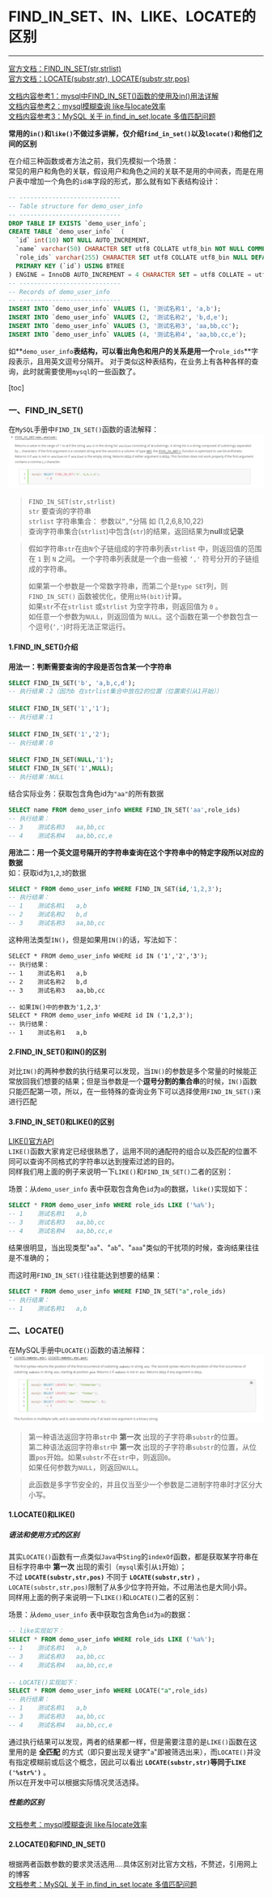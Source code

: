 # FIND_IN_SET、IN、LIKE、LOCATE的区别
***

[官方文档：FIND_IN_SET(str,strlist)](https://dev.mysql.com/doc/refman/8.0/en/string-functions.html#function_find-in-set)  
[官方文档：LOCATE(substr,str), LOCATE(substr,str,pos)](https://dev.mysql.com/doc/refman/8.0/en/string-functions.html#function_locate)   

[文档内容参考1：mysql中FIND_IN_SET()函数的使用及in()用法详解](https://www.jb51.net/article/143105.htm)  
[文档内容参考2：mysql模糊查询 like与locate效率](https://blog.csdn.net/qq_33745371/article/details/106673790)  
[文档内容参考3：MySQL 关于 in,find_in_set,locate 多值匹配问题](https://blog.csdn.net/qq_21358931/article/details/90262978)

**常用的`in()`和`like()`不做过多讲解，仅介绍`find_in_set()`以及`locate()`和他们之间的区别**

在介绍三种函数或者方法之前，我们先模拟一个场景：  
常见的用户和角色的关联，假设用户和角色之间的关联不是用的中间表，而是在用户表中增加一个角色的`id串`字段的形式，那么就有如下表结构设计：
```sql
-- ----------------------------
-- Table structure for demo_user_info
-- ----------------------------
DROP TABLE IF EXISTS `demo_user_info`;
CREATE TABLE `demo_user_info`  (
  `id` int(10) NOT NULL AUTO_INCREMENT,
  `name` varchar(50) CHARACTER SET utf8 COLLATE utf8_bin NOT NULL COMMENT '测试名称',
  `role_ids` varchar(255) CHARACTER SET utf8 COLLATE utf8_bin NULL DEFAULT NULL COMMENT '测试权限id串',
  PRIMARY KEY (`id`) USING BTREE
) ENGINE = InnoDB AUTO_INCREMENT = 4 CHARACTER SET = utf8 COLLATE = utf8_bin ROW_FORMAT = Dynamic;
-- ----------------------------
-- Records of demo_user_info
-- ----------------------------
INSERT INTO `demo_user_info` VALUES (1, '测试名称1', 'a,b');
INSERT INTO `demo_user_info` VALUES (2, '测试名称2', 'b,d,e');
INSERT INTO `demo_user_info` VALUES (3, '测试名称3', 'aa,bb,cc');
INSERT INTO `demo_user_info` VALUES (4, '测试名称4', 'aa,bb,cc,e');
```
如**`demo_user_info`**表结构，可以看出角色和用户的关系是用一个**`role_ids`**字段表示，且用英文逗号分隔开。
对于类似这种表结构，在业务上有各种各样的查询，此时就需要使用`mysql`的一些函数了。

[toc]
### 一、FIND_IN_SET()
在`MySQL`手册中`FIND_IN_SET()`函数的语法解释：  
![](https://raw.githubusercontent.com/XieRuhua/images/master/JavaLearning/数据库/MySql/FIND_IN_SET、IN、LIKE、LOCATE的区别/FIND_IN_SET().png)

>`FIND_IN_SET(str,strlist)`  
`str` 要查询的字符串  
`strlist` 字符串集合： 参数以`”,”`分隔 如 (1,2,6,8,10,22)  
查询字符串集合(`strlist`)中包含(`str`)的结果，返回结果为**null**或**记录**  

>假如字符串`str`在由`N`个子链组成的字符串列表`strlist` 中，则返回值的范围在 `1` 到 `N` 之间。 一个字符串列表就是一个由一些被 `‘,'` 符号分开的子链组成的字符串。  
>
>如果第一个参数是一个常数字符串，而第二个是`type SET`列，则`FIND_IN_SET()` 函数被优化，使用`比特(bit)`计算。   
>如果`str`不在`strlist` 或`strlist` 为空字符串，则返回值为 `0` 。  
>如任意一个参数为`NULL`，则返回值为 `NULL`。这个函数在第一个参数包含一个逗号(`‘,'`)时将无法正常运行。

#### 1.FIND_IN_SET()介绍
**用法一：判断需要查询的字段是否包含某一个字符串**
```sql
SELECT FIND_IN_SET('b', 'a,b,c,d');
-- 执行结果：2（因为b 在strlist集合中放在2的位置（位置索引从1开始））

SELECT FIND_IN_SET('1','1');
-- 执行结果：1

SELECT FIND_IN_SET('1','2');
-- 执行结果：0

SELECT FIND_IN_SET(NULL,'1');
SELECT FIND_IN_SET('1',NULL);
-- 执行结果：NULL
```
结合实际业务：获取包含角色id为`"aa"`的所有数据
```sql
SELECT name FROM demo_user_info WHERE FIND_IN_SET('aa',role_ids)
-- 执行结果：
-- 3	测试名称3	aa,bb,cc
-- 4	测试名称4	aa,bb,cc,e
```
**用法二：用一个英文逗号隔开的字符串查询在这个字符串中的特定字段所以对应的数据**  
如：获取id为`1`,`2`,`3`的数据
```sql
SELECT * FROM demo_user_info WHERE FIND_IN_SET(id,'1,2,3');
-- 执行结果：
-- 1	测试名称1	a,b
-- 2	测试名称2	b,d
-- 3	测试名称3	aa,bb,cc
```
这种用法类型`IN()`，但是如果用`IN()`的话，写法如下：
```
SELECT * FROM demo_user_info WHERE id IN ('1','2','3');
-- 执行结果：
-- 1	测试名称1	a,b
-- 2	测试名称2	b,d
-- 3	测试名称3	aa,bb,cc

-- 如果IN()中的参数为'1,2,3'
SELECT * FROM demo_user_info WHERE id IN ('1,2,3');
-- 执行结果：
-- 1	测试名称1	a,b
```

#### 2.FIND_IN_SET()和IN()的区别
对比`IN()`的两种参数的执行结果可以发现，当`IN()`的参数是多个常量的时候能正常放回我们想要的结果；但是当参数是一个**逗号分割的集合串**的时候，`IN()`函数只能匹配第一项，所以，在一些特殊的查询业务下可以选择使用`FIND_IN_SET()`来进行匹配

#### 3.FIND_IN_SET()和LIKE()的区别
[LIKE()官方API](https://dev.mysql.com/doc/refman/8.0/en/string-comparison-functions.html#operator_like)  
`LIKE()`函数大家肯定已经很熟悉了，运用不同的通配符的组合以及匹配的位置不同可以查询不同格式的字符串以达到搜索过滤的目的。  
同样我们用上面的例子来说明一下`LIKE()`和`FIND_IN_SET()`二者的区别：

场景：从`demo_user_info` 表中获取包含角色`id`为`a`的数据，`like()`实现如下：
```sql
SELECT * FROM demo_user_info WHERE role_ids LIKE ('%a%');
-- 1	测试名称1	a,b
-- 3	测试名称3	aa,bb,cc
-- 4	测试名称4	aa,bb,cc,e
```
结果很明显，当出现类型"`aa`"、"`ab`"、"`aaa`"类似的干扰项的时候，查询结果往往是不准确的；

而这时用`FIND_IN_SET()`往往能达到想要的结果：
```sql
SELECT * FROM demo_user_info WHERE FIND_IN_SET("a",role_ids)
-- 执行结果：
-- 1	测试名称1	a,b
```

### 二、LOCATE()
在MySQL手册中`LOCATE()`函数的语法解释：  
![](https://raw.githubusercontent.com/XieRuhua/images/master/JavaLearning/数据库/MySql/FIND_IN_SET、IN、LIKE、LOCATE的区别/LOCATE().png)

>第一种语法返回字符串`str`中 **第一次** 出现的子字符串`substr`的位置。  
>第二种语法返回字符串`str`中 **第一次** 出现的子字符串`substr`的位置，从位置`pos`开始。如果`substr`不在`str`中，则返回`0`。  
>如果任何参数为`NULL`，则返回`NULL`。

>此函数是多字节安全的，并且仅当至少一个参数是二进制字符串时才区分大小写。

#### 1.LOCATE()和LIKE()
##### 语法和使用方式的区别
其实`LOCATE()`函数有一点类似`Java`中`Sting`的`indexOf`函数，都是获取某字符串在目标字符串中 **第一次** 出现的索引（`mysql`索引从`1`开始）；  
不过 **`LOCATE(substr,str,pos)`** 不同于 **`LOCATE(substr,str)`** ，`LOCATE(substr,str,pos)`限制了从多少位字符开始，不过用法也是大同小异。  
同样用上面的例子来说明一下`LIKE()`和`LOCATE()`二者的区别：

场景：从`demo_user_info` 表中获取包含角色`id`为`a`的数据：
```sql
-- like实现如下：
SELECT * FROM demo_user_info WHERE role_ids LIKE ('%a%');
-- 1	测试名称1	a,b
-- 3	测试名称3	aa,bb,cc
-- 4	测试名称4	aa,bb,cc,e

-- LOCATE()实现如下：
SELECT * FROM demo_user_info WHERE LOCATE("a",role_ids)
-- 执行结果：
-- 1	测试名称1	a,b
-- 3	测试名称3	aa,bb,cc
-- 4	测试名称4	aa,bb,cc,e
```
通过执行结果可以发现，两者的结果都一样，但是需要注意的是`LIKE()`函数在这里用的是 **全匹配** 的方式（即只要出现关键字"`a`"即被筛选出来），而`LOCATE()`并没有指定模糊前或后这个概念，因此可以看出 **`LOCATE(substr,str)`等同于`LIKE ('%str%')`** 。  
所以在开发中可以根据实际情况灵活选择。

##### 性能的区别
[文档参考：mysql模糊查询 like与locate效率](https://blog.csdn.net/qq_33745371/article/details/106673790)

#### 2.LOCATE()和FIND_IN_SET()
根据两者函数参数的要求灵活选用....具体区别对比官方文档，不赘述，引用网上的博客  
[文档参考：MySQL 关于 in,find_in_set,locate 多值匹配问题](https://blog.csdn.net/qq_21358931/article/details/90262978)